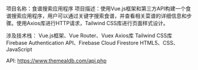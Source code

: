 项目名称：食谱搜索应用程序
项目描述：使用Vue.js框架和第三方API构建一个食谱搜索应用程序，用户可以通过关键字搜索食谱，并查看相关菜谱的详细信息和步骤。使用Axios库进行HTTP请求，Tailwind CSS库进行页面样式设计。

涉及技术栈：
Vue.js框架、Vue Router、Vuex
Axios库
Tailwind CSS库
Firebase Authentication API、Firebase Cloud Firestore
HTML5、CSS、JavaScript

API: https://www.themealdb.com/api.php

